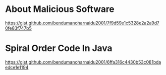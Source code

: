 # About Malicious Software 
https://gist.github.com/bendumanoharnaidu2001/7f9d59e1c5328e2a2a9d70fe83f747b5
# Spiral Order Code In Java
https://gist.github.com/bendumanoharnaidu2001/6ffa316c4430b53c081bdaedce1e1194
